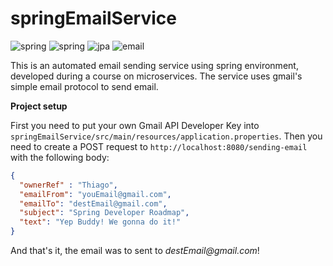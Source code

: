 # springEmailService

![spring](https://img.shields.io/badge/Spring-6DB33F?logo=spring&logoColor=white)
![spring](https://img.shields.io/badge/PostgreSQL-316192?logo=postgresql&logoColor=white)
![jpa](https://img.shields.io/badge/Made%20with-JPA-brightgreen)
![email](https://img.shields.io/badge/Made%20with-Spring%20mail-brightgreen)

This is an automated email sending service using spring environment, developed during a course on microservices.
The service uses gmail's simple email protocol to send email. 

**Project setup**

First you need to put your own Gmail API Developer Key into `springEmailService/src/main/resources/application.properties`. Then you need to create a POST request to `http://localhost:8080/sending-email` with the following body:
```json
{
  "ownerRef" : "Thiago",
  "emailFrom": "youEmail@gmail.com",
  "emailTo": "destEmail@gmail.com",
  "subject": "Spring Developer Roadmap",
  "text": "Yep Buddy! We gonna do it!"
}
```
And that's it, the email was to sent to _destEmail@gmail.com_!

